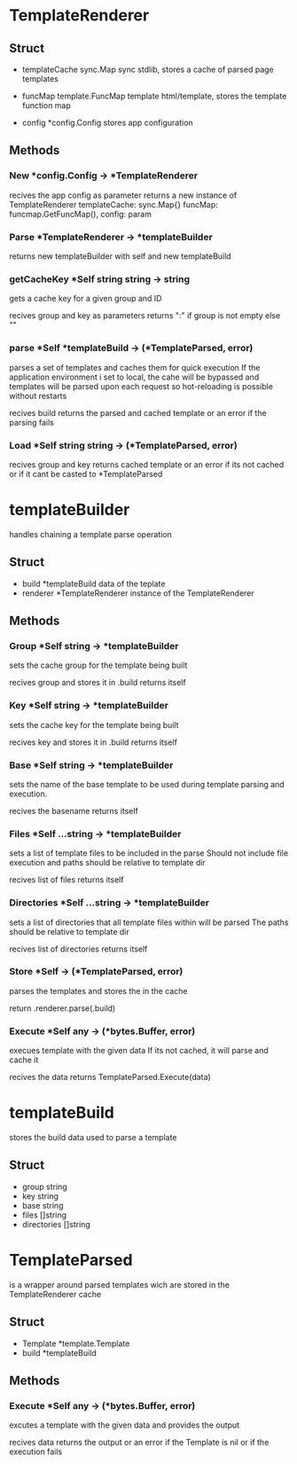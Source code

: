 # TemplateRenderer

## Struct

- templateCache sync.Map
    sync stdlib, stores a cache of parsed page templates

- funcMap template.FuncMap
    template html/template, stores the template function map

- config *config.Config
    stores app configuration

## Methods

### New *config.Config -> *TemplateRenderer

recives the app config as parameter
returns a new instance of TemplateRenderer
    templateCache: sync.Map{}
    funcMap: funcmap.GetFuncMap(),
    config: param

### Parse *TemplateRenderer -> *templateBuilder

returns new templateBuilder with self and new templateBuild

### getCacheKey *Self string string -> string

gets a cache key for a given group and ID

recives group and key as parameters
returns "<group>:<key>" if group is not empty else "<key>"

### parse *Self *templateBuild -> (*TemplateParsed, error)

parses a set of templates and caches them for quick execution
If the application environment i set to local, the cahe will be
bypassed and templates will be parsed upon each request so hot-reloading
is possible without restarts

recives build
returns the parsed and cached template or an error if the parsing fails

### Load *Self string string -> (*TemplateParsed, error)

recives group and key
returns cached template or an error if its not cached or if it
cant be casted to *TemplateParsed

# templateBuilder

handles chaining a template parse operation

## Struct

- build *templateBuild
    data of the teplate
- renderer *TemplateRenderer
    instance of the TemplateRenderer

## Methods

### Group *Self string -> *templateBuilder

sets the cache group for the template being built

recives group and stores it in .build
returns itself

### Key *Self string -> *templateBuilder

sets the cache key for the template being built

recives key and stores it in .build
returns itself

### Base *Self string -> *templateBuilder

sets the name of the base template to be used during template parsing and
execution.

recives the basename
returns itself

### Files *Self ...string -> *templateBuilder

sets a list of template files to be included in the parse
Should not include file execution and paths should be relative to template dir

recives list of files
returns itself

### Directories *Self ...string -> *templateBuilder

sets a list of directories that all template files within will be parsed
The paths should be relative to template dir

recives list of directories
returns itself

### Store *Self -> (*TemplateParsed, error)

parses the templates and stores the in the cache

return .renderer.parse(.build)

### Execute *Self any -> (*bytes.Buffer, error)

execues template with the given data
If its not cached, it will parse and cache it

recives the data
returns TemplateParsed.Execute(data)

# templateBuild

stores the build data used to parse a template

## Struct

- group string
- key string
- base string
- files []string
- directories []string

# TemplateParsed

is a wrapper around parsed templates wich are stored in the TemplateRenderer cache

## Struct

- Template *template.Template
- build *templateBuild

## Methods

### Execute *Self any -> (*bytes.Buffer, error)

excutes a template with the given data and provides the output

recives data
returns the output or an error if the Template is nil or if the execution fails

